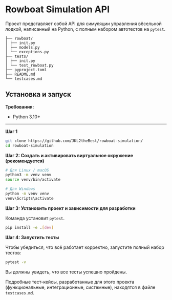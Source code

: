 # Rowboat Simulation API

Проект представляет собой API для симуляции управления вёсельной лодкой, написанный на Python, с полным набором автотестов на `pytest`.

```
├── rowboat/
│ ├── init.py
│ ├── models.py
│ └── exceptions.py
├── tests/
│ ├── init.py
│ └── test_rowboat.py
├── pyproject.toml
├── README.md
└── testcases.md
```

## Установка и запуск

**Требования:**
*   Python 3.10+

---

**Шаг 1**
```bash
git clone https://github.com/JKL2theBest/rowboat-simulation/
cd rowboat-simulation
```

**Шаг 2: Создать и активировать виртуальное окружение (рекомендуется)**
```bash
# Для Linux / macOS
python3 -m venv venv
source venv/bin/activate
```
```bash
# Для Windows
python -m venv venv
venv\Scripts\activate
```

**Шаг 3: Установить проект и зависимости для разработки**

Команда установит `pytest`.
```bash
pip install -e .[dev]
```

**Шаг 4: Запустить тесты**

Чтобы убедиться, что всё работает корректно, запустите полный набор тестов:
```bash
pytest -v
```
Вы должны увидеть, что все тесты успешно пройдены.

Подробные тест-кейсы, разработанные для этого проекта (функциональные, интеграционные, системные), находятся в файле `testcases.md`.
